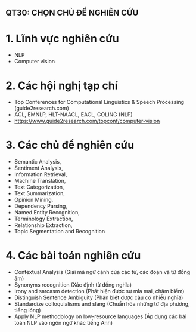## QT30: CHỌN CHỦ ĐỀ NGHIÊN CỨU

# 1. Lĩnh vực nghiên cứu

- NLP 
- Computer vision

# 2. Các hội nghị tạp chí

- Top Conferences for Computational Linguistics & Speech Processing (guide2research.com)
- ACL, EMNLP, HLT-NAACL, EACL, COLING (NLP)
- https://www.guide2research.com/topconf/computer-vision
# 3. Các chủ đề nghiên cứu

- Semantic Analysis, 
- Sentiment Analysis, 
- Information Retrieval, 
- Machine Translation, 
- Text Categorization, 
- Text Summarization, 
- Opinion Mining, 
- Dependency Parsing, 
- Named Entity Recognition, 
- Terminology Extraction, 
- Relationship Extraction, 
- Topic Segmentation and Recognition

# 4. Các bài toán nghiên cứu

- Contextual Analysis (Giải mã ngữ cảnh của các từ, các đoạn và từ đồng âm)
- Synonyms recognition (Xác định từ đồng nghĩa)
- Irony and sarcasm detection (Phát hiện được sự mỉa mai, châm biếm)
- Distinguish Sentence Ambiguity (Phân biệt được câu có nhiều nghĩa)
- Standardize colloquialisms and slang (Chuẩn hóa những từ địa phương, tiếng lóng)
- Apply NLP methodology on low-resource languages (Áp dụng các bài toán NLP vào ngôn ngữ khác tiếng Anh)

